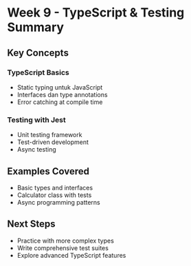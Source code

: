 # Week 9 - TypeScript & Testing Summary

## Key Concepts

### TypeScript Basics
- Static typing untuk JavaScript
- Interfaces dan type annotations
- Error catching at compile time

### Testing with Jest
- Unit testing framework
- Test-driven development
- Async testing

## Examples Covered
- Basic types and interfaces
- Calculator class with tests
- Async programming patterns

## Next Steps
- Practice with more complex types
- Write comprehensive test suites
- Explore advanced TypeScript features
